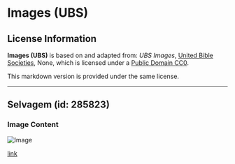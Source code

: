 # Images (UBS)

## License Information

**Images (UBS)** is based on and adapted from: _UBS Images_, [United Bible Societies](https://unitedbiblesocieties.org/), None, which is licensed under a [Public Domain CC0](https://creativecommons.org/public-domain/cc0/).

This markdown version is provided under the same license.



--------------------------------

## Selvagem (id: 285823)

### Image Content

![Image](https://cdn.aquifer.bible/aquifer-content/resources/Media/Wilderness_Desert.jpg)

[link](https://cdn.aquifer.bible/aquifer-content/resources/Media/Wilderness_Desert.jpg)


